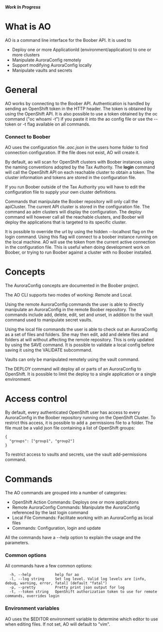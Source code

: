 **_Work In Progress_**
# What is AO
AO is a command line interface for the Boober API.  It is used to
  * Deploy one or more ApplicationId (environment/application) to one or more clusters
  * Manipulate AuroraConfig remotely
  * Support modifying AuroraConfig locally
  * Manipulate vaults and secrets

# General
AO works by connecting to the Boober API.  Authentication is handled by sending an OpenShift token in the HTTP header.  The token is obtained by using the OpenShift API.  It is also possible to use a token obtained by the oc command ("oc whoami -t") if you paste it into the ao config file or use the --token or -t flag available on all commands.

### Connect to Boober
AO uses the configuration file _.aoc.json_ in the users home folder to find connection configuration.  If the file does not exist, AO will create it.  

By default, ao will scan for OpenShift clusters with Boober instances using the naming conventions adopted by the Tax Authority.  The **login** command will call the OpenShift API on each reachable cluster to obtain a token.  The cluster information and tokens are stored in the configuration file.  

If you run Boober outside of the Tax Authority you will have to edit the configuration file to supply your own cluster definitions.

Commands that manipulate the Boober repository will only call the apiCluster.  The current API cluster is stored in the configuration file.  The command ao adm clusters will display the configuration.  The deploy command will however call all the reachable clusters, and Boober will deploy the applications that is targeted to its specific cluster.

It is possible to override the url by using the hidden --localhost flag on the login command.  Using this flag will connect to a boober instance running on the local machine.  AO will use the token from the current active connection in the configuration file.  This is useful when doing development work on Boober, or trying to run Boober against a cluster with no Boober installed.

# Concepts
The AuroraConfig concepts are documented in the Boober project.  

The AO CLI supports two modes of working: Remote and Local.

Using the remote AuroraConfig commands the user is able to directly manipulate an AuroraConfig in the remote Boober repository.  The commands include add, delete, edit, set and unset, in addition to the vault command used to manipulate secret vaults.

Using the local file commands the user is able to check out an AuroraConfig as a set of files and folders.  She may then edit, add and delete files and folders at will without affecting the remote repository.  This is only updated by using the SAVE command.  It is possible to validate a local config before saving it using the VALIDATE subcommand.

Vaults can only be manipulated remotely using the vault command.  

The DEPLOY command will deploy all or parts of an AuroraConfig to OpenShift.  It is possible to limit the deploy to a single application or a single environment.

# Access control
By default, every authenticated OpenShift user has access to every AuroraConfig in the Boober repository running on the OpenShift Cluster.  To restrict this access, it is possible to add a .permissions file to a folder.  The file must be a valid json file containing a list of OpenShift groups:


````
{
  "groups": ["group1", "group2"]
}
````

To restrict access to vaults and secrets, use the vault add-permissions command.


# Commands
The AO commands are grouped into a number of categories:
- OpenShift Action Commands: Deploys one or more applicatons
- Remote AuroraConfig Commands: Manipulate the AuroraConfig referenced by the last login command
- Local File Commands: Facilitate working with an AuroraConfig as local files
- Commands: Configuration, login and update
 
All the commands have a --help option to explain the usage and the parameters.

### Common options
All commands have a few common options:
````
  -h, --help           help for ao
  -l, --log string     Set log level. Valid log levels are [info, debug, warning, error, fatal] (default "fatal")
  -p, --pretty         Pretty print json output for log
  -t, --token string   OpenShift authorization token to use for remote commands, overrides login
````

### Environment variables
AO uses the $EDITOR environment variable to determine which editor to use when editing files.  If not set, AO will default to "vim".


